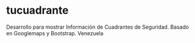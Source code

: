 tucuadrante
===========

Desarrollo para mostrar Información de Cuadrantes de Seguridad. Basado en Googlemaps y Bootstrap. Venezuela
